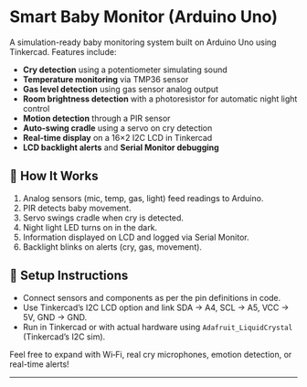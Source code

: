 # Smart Baby Monitor (Arduino Uno)

A simulation-ready baby monitoring system built on Arduino Uno using Tinkercad. Features include:

- **Cry detection** using a potentiometer simulating sound
- **Temperature monitoring** via TMP36 sensor
- **Gas level detection** using gas sensor analog output
- **Room brightness detection** with a photoresistor for automatic night light control
- **Motion detection** through a PIR sensor
- **Auto-swing cradle** using a servo on cry detection
- **Real-time display** on a 16×2 I2C LCD in Tinkercad
- **LCD backlight alerts** and **Serial Monitor debugging**

## 🚀 How It Works

1. Analog sensors (mic, temp, gas, light) feed readings to Arduino.
2. PIR detects baby movement.
3. Servo swings cradle when cry is detected.
4. Night light LED turns on in the dark.
5. Information displayed on LCD and logged via Serial Monitor.
6. Backlight blinks on alerts (cry, gas, movement).

## 🧪 Setup Instructions

- Connect sensors and components as per the pin definitions in code.
- Use Tinkercad’s I2C LCD option and link SDA → A4, SCL → A5, VCC → 5V, GND → GND.
- Run in Tinkercad or with actual hardware using `Adafruit_LiquidCrystal` (Tinkercad’s I2C sim).

Feel free to expand with Wi‑Fi, real cry microphones, emotion detection, or real-time alerts!

---

